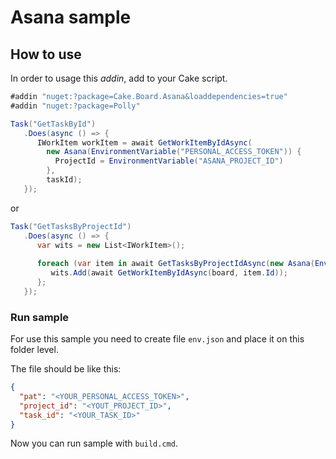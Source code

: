 # Asana sample

## How to use
In order to usage this _addin_, add to your Cake script.
``` csharp
#addin "nuget:?package=Cake.Board.Asana&loaddependencies=true"
#addin "nuget:?package=Polly"
```
``` csharp
Task("GetTaskById")
   .Does(async () => {
      IWorkItem workItem = await GetWorkItemByIdAsync(
        new Asana(EnvironmentVariable("PERSONAL_ACCESS_TOKEN")) {
          ProjectId = EnvironmentVariable("ASANA_PROJECT_ID")
        },
        taskId);
   });
```
or 
``` csharp
Task("GetTasksByProjectId")
   .Does(async () => {
      var wits = new List<IWorkItem>();
      
      foreach (var item in await GetTasksByProjectIdAsync(new Asana(EnvironmentVariable("PERSONAL_ACCESS_TOKEN")), projectId)) {
         wits.Add(await GetWorkItemByIdAsync(board, item.Id));
      };
   });
```

### Run sample
For use this sample you need to create file `env.json` and place it on this folder level.

The file should be like this:
``` json
{
  "pat": "<YOUR_PERSONAL_ACCESS_TOKEN>",
  "project_id": "<YOUT_PROJECT_ID>",
  "task_id": "<YOUR_TASK_ID>"
}
```

Now you can run sample with `build.cmd`.
